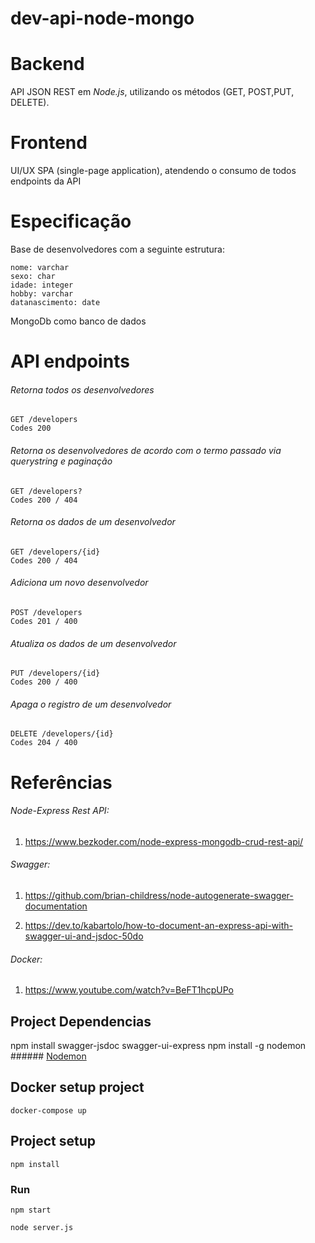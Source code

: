 # dev-api-node-mongo

# Backend
API JSON REST em *Node.js*, utilizando os métodos (​GET​, ​POST​, ​PUT​, ​DELETE​).

# Frontend
UI/UX SPA (single-page application), atendendo o consumo de todos endpoints da API

# Especificação
Base de desenvolvedores com a seguinte estrutura:

```
nome: varchar
sexo: char
idade: integer
hobby: varchar
datanascimento: date
```

MongoDb como ​banco de dados​

# API endpoints

###### Retorna todos os desenvolvedores
```
GET /developers
Codes 200
```

###### Retorna os desenvolvedores de acordo com o termo passado via querystring e paginação
```
GET /developers?
Codes 200 / 404
```

###### Retorna os dados de um desenvolvedor
```
GET /developers/{id}
Codes 200 / 404
```

###### Adiciona um novo desenvolvedor
```
POST /developers
Codes 201 / 400
```

###### Atualiza os dados de um desenvolvedor
```
PUT /developers/{id}
Codes 200 / 400
```

###### Apaga o registro de um desenvolvedor
```
DELETE /developers/{id}
Codes 204 / 400
```

# Referências

###### Node-Express Rest API:
1. https://www.bezkoder.com/node-express-mongodb-crud-rest-api/

###### Swagger:
1. https://github.com/brian-childress/node-autogenerate-swagger-documentation

2. https://dev.to/kabartolo/how-to-document-an-express-api-with-swagger-ui-and-jsdoc-50do

###### Docker:
1. https://www.youtube.com/watch?v=BeFT1hcpUPo



## Project Dependencias
npm install swagger-jsdoc swagger-ui-express
npm install -g nodemon ###### [Nodemon](https://www.npmjs.com/package/nodemon)

## Docker setup project
```
docker-compose up
```

## Project setup
```
npm install
```

### Run
```
npm start
```
```
node server.js
```